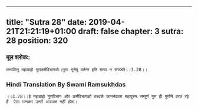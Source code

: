 
---
title: "Sutra 28"
date: 2019-04-21T21:21:19+01:00
draft: false
chapter: 3
sutra: 28
position: 320
---
### मूल श्लोकः:
```
तत्त्ववित्तु महाबाहो गुणकर्मविभागयोः।गुणा गुणेषु वर्तन्त इति मत्वा न सज्जते।।3.28।।

```

### Hindi Translation By Swami Ramsukhdas
```
।।3.28।।हे महाबाहो गुणविभाग और कर्मविभागको तत्त्वसे जाननेवाला महापुरुष सम्पूर्ण गुण ही गुणोंमें बरत रहे हैं  ऐसा मानकर उनमें आसक्त नहीं होता। 

```

